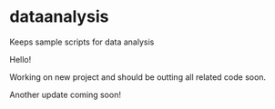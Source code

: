 # dataanalysis
Keeps sample scripts for data analysis


Hello!

Working on new project and should be outting all related code soon.

Another update coming soon!
